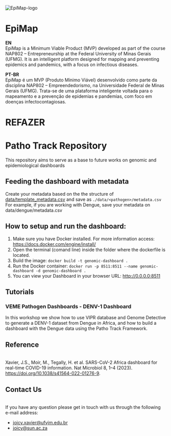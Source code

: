 ![EpiMap-logo](https://raw.githubusercontent.com/BIA-lab/patho-track/main/img/caminho.png)

# EpiMap

**EN**  
EpiMap is a Minimum Viable Product (MVP) developed as part of the course NAP802 – Entrepreneurship at the Federal University of Minas Gerais (UFMG). It is an intelligent platform designed for mapping and preventing epidemics and pandemics, with a focus on infectious diseases.

**PT-BR**  
EpiMap é um MVP (Produto Mínimo Viável) desenvolvido como parte da disciplina NAP802 – Empreendedorismo, na Universidade Federal de Minas Gerais (UFMG). Trata-se de uma plataforma inteligente voltada para o mapeamento e a prevenção de epidemias e pandemias, com foco em doenças infectocontagiosas.

# REFAZER

# Patho Track Repository

This repository aims to serve as a base to future works on genomic and epidemiological dashboards

## Feeding the dashboard with metadata

Create your metadata based on the the structure of [data/template_metadata.csv](data/template_metadata.csv) and save as `./data/<pathogen>/metadata.csv`
For example, if you are working with Dengue, save your metadata on data/dengue/metadata.csv

## How to setup and run the dashboard:

1. Make sure you have Docker installed. For more information access: https://docs.docker.com/engine/install/
2. Open the terminal (comand line) inside the folder where the dockerfile is located.
3. Build the image: `docker build -t genomic-dashboard .`
4. Run the Docker container: `docker run -p 8511:8511 --name genomic-dashboard -d genomic-dashboard .` 
5. You can view your Dashboard in your browser URL: http://0.0.0.0:8511

## Tutorials

### VEME Pathogen Dashboards - DENV-1 Dashboard

In this workshop we show how to use VIPR database and Genome Detective to generate a DENV-1 dataset from Dengue in Africa, and how to build a dashboard with the Dengue data using the Patho Track Framework.


## Reference
<br>
Xavier, J.S., Moir, M., Tegally, H. et al. SARS-CoV-2 Africa dashboard for real-time COVID-19 information. Nat Microbiol 8, 1–4 (2023). <a href='https://doi.org/10.1038/s41564-022-01276-9'>https://doi.org/10.1038/s41564-022-01276-9</a>. 

## Contact Us
<br>
If you have any question please get in touch with us through the following e-mail address: 

- <a> joicy.xavier@ufvjm.edu.br </a>
- <a> joicy@sun.ac.za </a>
